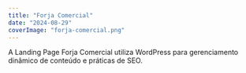 ```yaml
---
title: "Forja Comercial"
date: "2024-08-29"
coverImage: "forja-comercial.png"
---
```


A Landing Page Forja Comercial utiliza WordPress para gerenciamento dinâmico de conteúdo e práticas de SEO.
